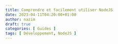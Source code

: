 ```yaml
---
title: Comprendre et facilement utiliser NodeJS
date: 2023-04-11T04:20:00+01:00
author: nazim
draft: true
categories: [ Guides ]
tags: [ Développement, NodeJS ]
---
```

